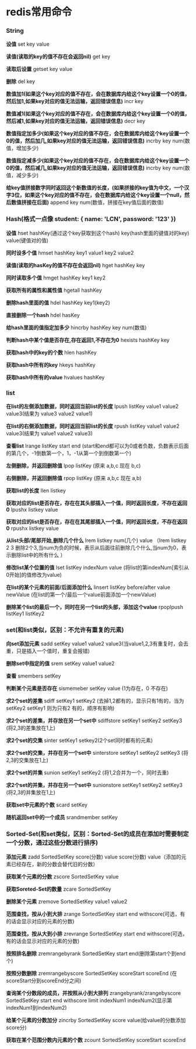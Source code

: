 # redis常用命令

### String
**设值** 
set key value

**读值(读取的key的值不存在会返回nil)**
get key

**读取后设置**
getset key value

**删除**
del key

**数值加1(如果这个key对应的值不存在，会在数据库内给这个key设置一个0的值，然后加1,如果key对应的值无法运输，返回错误信息)**
incr key 

**数值减1(如果这个key对应的值不存在，会在数据库内给这个key设置一个0的值，然后减1,如果key对应的值无法运输，返回错误信息)**
decr key

**数值指定加多少(如果这个key对应的值不存在，会在数据库内给这个key设置一个0的值，然后加几,如果key对应的值无法运输，返回错误信息)**
incrby key num(数值，增加多少)

**数值指定减多少(如果这个key对应的值不存在，会在数据库内给这个key设置一个0的值，然后减几,如果key对应的值无法运输，返回错误信息)**
incrby key num(数值，减少多少)

**给key值拼接数字同时返回这个新数值的长度，(如果拼接的key值为中文，一个汉字3位，如果这个key对应的值不存在，会在数据库内给这个key设置一个null，然后数值拼接在后面)**
append key num(数值，拼接在key值后面的数值)


### Hash(格式一点像 student: { name: 'LCN', password: '123' })
**设值** 
hset hashKey(通过这个key获取到这个hash) key(hash里面的键值对的key) value(键值对的值)

**同时设多个值** 
hmset hashKey key1 value1 key2 value2

**读值(读取的hasKey的值不存在会返回nil)**
hget hashKey key

**同时读取多个值** 
hmget hashKey key1 key2 

**获取所有的属性和属性值**
hgetall hashKey

**删除hash里面的值**
hdel hashKey key1(key2)

**直接删除一个hash**
hdel hasKey

**给hash里面的值指定加多少**
hincrby hashKey key num(数值)

**判断hash中某个值是否存在,存在返回1,不存在为0**
hexists hashKey key 

**获取hash中的key的个数**
hlen hashKey

**获取hash中所有的key**
hkeys hashKey

**获取hash中所有的value**
hvalues hashKey


### list
**在list的左侧添加数据，同时返回当前list的长度**
lpush listKey value1 value2 value3(结果为 value3 value2 value1) 

**在list的右侧添加数据，同时返回当前list的长度**
rpush listKey value1 value2 value3(结果为 value1 value2 value3) 

**查看list**
lrange listKey start end (start和end都可以为0或者负数，负数表示后面的第几个，-1倒数第一个，1，-1从第一个到倒数第一个)

**左侧删除，并返回删除值**
lpop listKey (原来 a,b,c 现在 b,c)

**右侧删除，并返回删除值**
rpop listKey (原来 a,b,c 现在 a,b)

**获取list的长度**
llen listkey

**获取对应的list是否存在，存在在其头部插入一个值，同时返回长度，不存在返回0**
lpushx listkey value

**获取对应的list是否存在，存在在其尾部插入一个值，同时返回长度，不存在返回0**
rpushx listkey value

**从list头部/尾部开始,删除几个什么**
lrem listkey num(几个) value （lrem listkey 2 3 删除2个3,当num为负的时候，表示从后面往前删除几个什么,当num为0，表示删除list中的所有什么 ）

**修改list某个位置的值**
lset listKey indexNum value (将list的第indexNum[索引从0开始]的值修改为value) 

**在list的某个元素的前面/后面添加什么**
linsert listKey before/after value newValue (在list的第一个/最后一个value前面添加一个newValue)

**删除某个list的最后一个，同时在另一个list的头部，添加这个value**
rpoplpush listKey1 listKey2


### set(和list类似，区别：不允许有重复的元素)
**向set添加元素**
sadd setKey value1 value2 value3(当value1,2,3有重复时，会去重，只是插入一个值时，重复会报错)

**删除set中指定的值**
srem setKey value1 value2 

**查看**
smembers setKey

**判断某个元素是否存在**
sismemeber setKey value (1为存在，0 不存在)

**求2个set的差集**
sdiff setKey1 setKey2 (去掉1,2都有的，显示只有1有的，当为setKey2 setKey1 则为只有2 有的，顺序有影响)

**求2个set的差集，并存放在另一个set中**
sdiffstore setKey1 setKey2 setKey3 (将2,3的差集放在1上)

**求2个set的交集**
sinter setKey1 setkey2(2个set同时都有的元素)

**求2个set的交集，并存在另一个set中**
sinterstore setKey1 setKey2 setKey3 (将2,3的交集放在1上)

**求2个set的并集**
sunion setKey1 setKey2 (将1,2合并为一个，同时去重)

**求2个set的并集，并存在另一个set中**
sunionstore setKey1 setKey2 setKey3 (将2,3的并集放在1上)

**获取set中元素的个数**
scard setKey

**随机返回set中的一个成员**
srandmember setKey


### Sorted-Set(和set类似，区别：Sorted-Set的成员在添加时需要制定一个分数，通过这些分数进行排序)
**添加元素**
zadd SortedSetKey score(分数) value score(分数) value（添加的元素已经存在，新的分数会替代旧的分数）

**获取某个元素的分数**
zscore SortedSetKey value

**获取Soreted-Set的数量**
zcare SortedSetKey

**删除某个元素**
zremove SortedSetKey value1 value2

**范围查找，按从小到大排**
zrange SortedSetKey start end withscore(可选，有的话会显示对应的元素的分数) 

**范围查找，按从大到小排**
zrevrange SortedSetKey start end withscore(可选，有的话会显示对应的元素的分数) 

**按照排名删除**
zremrangebyrank SortedSetKey start end(删除第start个到end个)

**按照分数删除**
zremrangebyscore SortedSetKey scoreStart scoreEnd (在scoreStart分到scoreEnd分之间)

**查询某个分数段的成员，并按照从小到大排列**
zrangebyrank/zrangebyscore SortedSetKey start end withscore limit indexNum1 indexNum2(显示第indexNum1到indexNum2)

**给某个元素的分数加分**
zincrby SortedSetKey score value(给value的分数添加score分)

**获取在某个范围分数内元素的个数**
zcount SortedSetKey scoreStart scoreEnd
